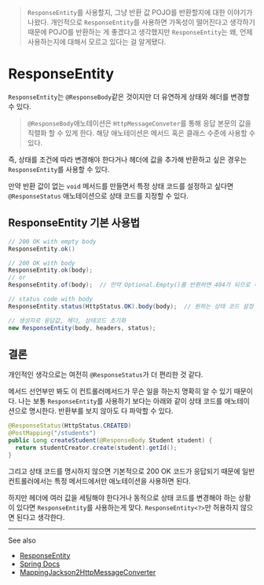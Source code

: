> `ResponseEntity`를 사용할지, 그냥 반환 값 POJO를 반환할지에 대한 이야기가 나왔다. 개인적으로 `ResponseEntity`를 사용하면 가독성이 떨어진다고 생각하기 때문에 POJO를 반환하는 게 좋겠다고 생각했지만 `ResponseEntity`는 왜, 언제 사용하는지에 대해서 모르고 있다는 걸 알게됐다.

# ResponseEntity
`ResponseEntity`는 `@ResponseBody`같은 것이지만 더 유연하게 상태와 헤더를 변경할 수 있다.
> `@ResponseBody`애노테이션은 `HttpMessageConveter`를 통해 응답 본문의 값을 직렬화 할 수 있게 한다. 해당 애노테이션은 메서드 혹은 클래스 수준에 사용할 수 있다.

즉, 상태를 조건에 따라 변경해야 한다거나 헤더에 값을 추가해 반환하고 싶은 경우는 `ResponseEntity`를 사용할 수 있다.

만약 반환 값이 없는 `void` 메서드를 만들면서 특정 상태 코드를 설정하고 싶다면 `@ResponseStatus` 애노테이션으로 상태 코드를 지정할 수 있다.

## ResponseEntity 기본 사용법
``` java
// 200 OK with empty body
ResponseEntity.ok()

// 200 OK with body
ResponseEntity.ok(body);
// or
ResponseEntity.of(body);  // 만약 Optional.Empty()를 반환하면 404가 되므로 주의

// status code with body
ResponseEntity.status(HttpStatus.OK).body(body);  // 원하는 상태 코드 설정 가능

// 생성자로 응답값, 헤더, 상태코드 초기화
new ResponseEntity(body, headers, status);
```

## 결론
개인적인 생각으로는 여전히 `@ResponseStatus`가 더 편리한 것 같다. 

메서드 선언부만 봐도 이 컨트롤러메서드가 무슨 일을 하는지 명확히 알 수 있기 때문이다. 나는 보통 `ResponseEntity`를 사용하기 보다는 아래와 같이 상태 코드를 애노테이션으로 명시한다. 반환부를 보지 않아도 다 파악할 수 있다.
``` java
@ResponseStatus(HttpStatus.CREATED)
@PostMapping("/students")
public Long createStudent(@ResponseBody Student student) {
  return studentCreator.create(student).getId();
}
```
그리고 상태 코드를 명시하지 않으면 기본적으로 200 OK 코드가 응답되기 때문에 일반 컨트롤러에서는 특정 메서드에서만 애노테이션을 사용하면 된다.

하지만 헤더에 여러 값을 세팅해야 한다거나 동적으로 상태 코드를 변경해야 하는 상황이 있다면 `ResponseEntity`를 사용하는게 맞다. `ResponseEntity<?>`만 허용하지 않으면 된다고 생각한다.

---

See also
- [ResponseEntity](https://docs.spring.io/spring-framework/docs/current/javadoc-api/org/springframework/http/ResponseEntity.html)
- [Spring Docs](https://docs.spring.io/spring-framework/docs/current/reference/html/web.html#mvc-ann-return-types)
- [MappingJackson2HttpMessageConverter](https://docs.spring.io/spring-framework/docs/current/javadoc-api/org/springframework/http/converter/json/MappingJackson2HttpMessageConverter.html)
